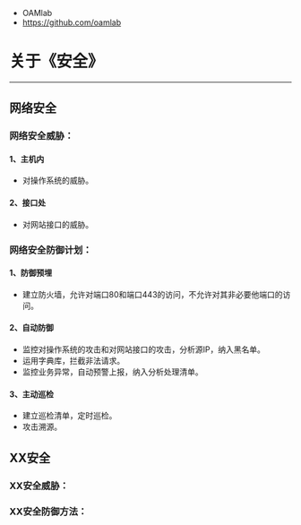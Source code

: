- OAMlab
- https://github.com/oamlab

# 关于《安全》

- ----------------------------

## 网络安全
### 网络安全威胁：

#### 1、主机内
- 对操作系统的威胁。

#### 2、接口处
- 对网站接口的威胁。

### 网络安全防御计划：
#### 1、防御预埋
- 建立防火墙，允许对端口80和端口443的访问，不允许对其非必要他端口的访问。

#### 2、自动防御
- 监控对操作系统的攻击和对网站接口的攻击，分析源IP，纳入黑名单。
- 运用字典库，拦截非法请求。
- 监控业务异常，自动预警上报，纳入分析处理清单。

#### 3、主动巡检
- 建立巡检清单，定时巡检。
- 攻击溯源。

## XX安全
### XX安全威胁：
### XX安全防御方法：